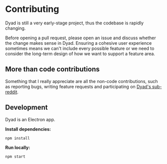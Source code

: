 # Contributing

Dyad is still a very early-stage project, thus the codebase is rapidly changing.

Before opening a pull request, please open an issue and discuss whether the change makes sense in Dyad. Ensuring a cohesive user experience sometimes means we can't include every possible feature or we need to consider the long-term design of how we want to support a feature area.

## More than code contributions

Something that I really appreciate are all the non-code contributions, such as reporting bugs, writing feature requests and participating on [Dyad's sub-reddit](https://www.reddit.com/r/dyadbuilders).

## Development

Dyad is an Electron app.

**Install dependencies:**

```sh
npm install
```

**Run locally:**

```sh
npm start
```
